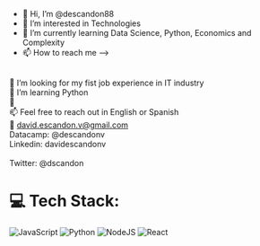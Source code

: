 - 👋 Hi, I’m @descandon88
- 👀 I’m interested in Technologies
- 🌱 I’m currently learning Data Science, Python, Economics and Complexity
- 📫 How to reach me --> 

<br>🔭 I’m looking for my fist job experience in IT industry <br>🌱 I’m learning Python<br>📝<br>📫 Feel free to reach out in English or Spanish <br>
📩 david.escandon.v@gmail.com <br>
Datacamp: @descandonv  <br>
Linkedin: davidescandonv  <br>  
Twitter: @dscandon  <br>

# 💻 Tech Stack:
![JavaScript](https://img.shields.io/badge/javascript-%23323330.svg?style=for-the-badge&logo=javascript&logoColor=%23F7DF1E)  ![Python](https://img.shields.io/badge/python-3670A0?style=for-the-badge&logo=python&logoColor=ffdd54) ![NodeJS](https://img.shields.io/badge/node.js-6DA55F?style=for-the-badge&logo=node.js&logoColor=white) ![React](https://img.shields.io/badge/react-%2320232a.svg?style=for-the-badge&logo=react&logoColor=%2361DAFB) 
<!---
descandon88/descandon88 is a ✨ special ✨ repository because its `README.md` (this file) appears on your GitHub profile.
You can click the Preview link to take a look at your changes.
--->
